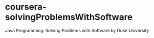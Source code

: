 # coursera-solvingProblemsWithSoftware
Java Programming: Solving Problems with Software by Duke University 


